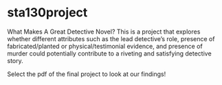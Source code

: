 # sta130project
What Makes A Great Detective Novel?
This is a project that explores whether different attributes such as the lead detective’s role, presence of fabricated/planted or physical/testimonial evidence, and presence of murder could potentially contribute to a riveting and satisfying detective story.

Select the pdf of the final project to look at our findings!
